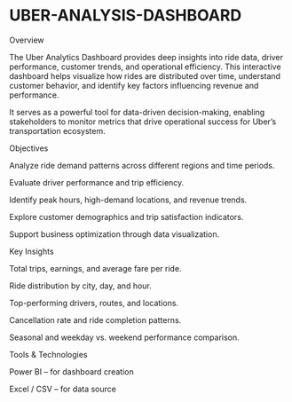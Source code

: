 # UBER-ANALYSIS-DASHBOARD

Overview

The Uber Analytics Dashboard provides deep insights into ride data, driver performance, customer trends, and operational efficiency. This interactive dashboard helps visualize how rides are distributed over time, understand customer behavior, and identify key factors influencing revenue and performance.

It serves as a powerful tool for data-driven decision-making, enabling stakeholders to monitor metrics that drive operational success for Uber’s transportation ecosystem.

Objectives

Analyze ride demand patterns across different regions and time periods.

Evaluate driver performance and trip efficiency.

Identify peak hours, high-demand locations, and revenue trends.

Explore customer demographics and trip satisfaction indicators.

Support business optimization through data visualization.

Key Insights

Total trips, earnings, and average fare per ride.

Ride distribution by city, day, and hour.

Top-performing drivers, routes, and locations.

Cancellation rate and ride completion patterns.

Seasonal and weekday vs. weekend performance comparison.

Tools & Technologies

Power BI – for dashboard creation

Excel / CSV  – for data source
